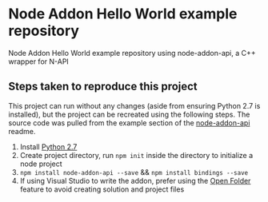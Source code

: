# Node Addon Hello World example repository
Node Addon Hello World example repository using node-addon-api, a C++ wrapper for N-API
## Steps taken to reproduce this project
This project can run without any changes (aside from ensuring Python 2.7 is installed), but the project can be recreated using the following steps. The source code was pulled from the example section of the [node-addon-api](https://github.com/nodejs/node-addon-api) readme.
1. Install [Python 2.7](https://www.python.org/downloads/release/python-2713/)
2. Create project directory, run `npm init` inside the directory to initialize a node project
3. `npm install node-addon-api --save` && `npm install bindings --save`
4. If using Visual Studio to write the addon, prefer using the [Open Folder](https://docs.microsoft.com/en-us/cpp/ide/non-msbuild-projects?view=vs-2017) feature to avoid creating solution and project files
